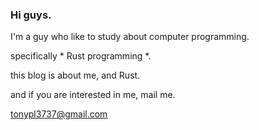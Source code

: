  ### Hi guys.

I'm a guy who like to study about computer programming. 

specifically * Rust programming *. 

this blog is about me, and Rust. 

and if you are interested in me, mail me. 

tonypl3737@gmail.com 
